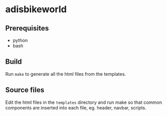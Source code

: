 # adisbikeworld

## Prerequisites

- python
- bash

## Build

Run `make` to generate all the html files from the templates.

## Source files

Edit the html files in the `templates` directory and run make so that common components are inserted into each file, eg. header, navbar, scripts.